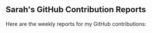 ## Sarah's GitHub Contribution Reports

Here are the weekly reports for my GitHub contributions:

<!-- insert list after this marker-->
<!-- insert list after this marker-->


